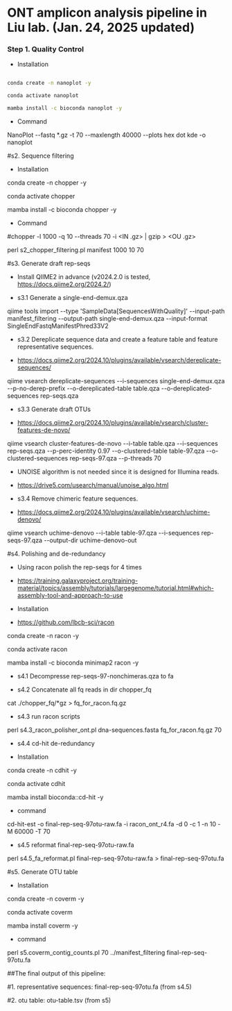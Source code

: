ONT amplicon analysis pipeline in Liu lab. (Jan. 24, 2025 updated)
=======



### Step 1. Quality Control

- Installation
```sh

conda create -n nanoplot -y

conda activate nanoplot

mamba install -c bioconda nanoplot -y
```

- Command

NanoPlot --fastq *.gz -t 70 --maxlength 40000 --plots hex dot kde -o nanoplot



#s2. Sequence filtering

- Installation

conda create -n chopper -y

conda activate chopper

mamba install -c bioconda chopper -y

- Command

#chopper -l 1000 -q 10 --threads 70 -i <IN .gz> | gzip > <OU .gz>

perl s2_chopper_filtering.pl manifest 1000 10 70



#s3. Generate draft rep-seqs

- Install QIIME2 in advance (v2024.2.0 is tested, https://docs.qiime2.org/2024.2/)

- s3.1 Generate a single-end-demux.qza

qiime tools import --type 'SampleData[SequencesWithQuality]' --input-path manifest_filtering --output-path single-end-demux.qza --input-format SingleEndFastqManifestPhred33V2

- s3.2 Dereplicate sequence data and create a feature table and feature representative sequences.

- https://docs.qiime2.org/2024.10/plugins/available/vsearch/dereplicate-sequences/

qiime vsearch dereplicate-sequences --i-sequences single-end-demux.qza --p-no-derep-prefix --o-dereplicated-table table.qza --o-dereplicated-sequences rep-seqs.qza

- s3.3 Generate draft OTUs

- https://docs.qiime2.org/2024.10/plugins/available/vsearch/cluster-features-de-novo/

qiime vsearch cluster-features-de-novo --i-table table.qza --i-sequences rep-seqs.qza --p-perc-identity 0.97 --o-clustered-table table-97.qza --o-clustered-sequences rep-seqs-97.qza --p-threads 70

- UNOISE algorithm is not needed since it is designed for Illumina reads.

- https://drive5.com/usearch/manual/unoise_algo.html

- s3.4 Remove chimeric feature sequences.

- https://docs.qiime2.org/2024.10/plugins/available/vsearch/uchime-denovo/

qiime vsearch uchime-denovo --i-table table-97.qza --i-sequences rep-seqs-97.qza --output-dir uchime-denovo-out



#s4. Polishing and de-redundancy

- Using racon polish the rep-seqs for 4 times

- https://training.galaxyproject.org/training-material/topics/assembly/tutorials/largegenome/tutorial.html#which-assembly-tool-and-approach-to-use

- Installation

- https://github.com/lbcb-sci/racon

conda create -n racon -y

conda activate racon

mamba install -c bioconda minimap2 racon -y

- s4.1 Decompresse rep-seqs-97-nonchimeras.qza to fa

- s4.2 Concatenate all fq reads in dir chopper_fq

cat ./chopper_fq/*gz > fq_for_racon.fq.gz

- s4.3 run racon scripts

perl s4.3_racon_polisher_ont.pl dna-sequences.fasta fq_for_racon.fq.gz 70

- s4.4 cd-hit de-redundancy

- Installation

conda create -n cdhit -y

conda activate cdhit

mamba install bioconda::cd-hit -y

- command

cd-hit-est -o final-rep-seq-97otu-raw.fa -i racon_ont_r4.fa -d 0 -c 1 -n 10 -M 60000 -T 70

- s4.5 reformat final-rep-seq-97otu-raw.fa

perl s4.5_fa_reformat.pl final-rep-seq-97otu-raw.fa > final-rep-seq-97otu.fa



#s5. Generate OTU table

- Installation

conda create -n coverm -y

conda activate coverm

mamba install coverm -y

- command

perl s5.coverm_contig_counts.pl 70 ../manifest_filtering final-rep-seq-97otu.fa



##The final output of this pipeline:

#1. representative sequences: final-rep-seq-97otu.fa (from s4.5)

#2. otu table: otu-table.tsv (from s5)


